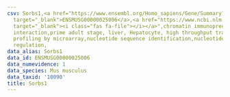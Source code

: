```yaml
---
csv: Sorbs1,<a href="https://www.ensembl.org/Homo_sapiens/Gene/Summary?db=core;g=ENSMUSG00000025006"
  target="_blank">ENSMUSG00000025006</a>,<a href="https://www.ncbi.nlm.nih.gov/pubmed/23834426"
  target="_blank"><i class="fas fa-file"></i></a>",chromatin immunoprecipitation assay,direct
  interaction,prime adult stage, liver, Hepatocyte, high throughput transcription
  profiling by microarray,nucleotide sequence identification,nucleotide sequence identification,transcriptional
  regulation,
data_alias: Sorbs1
data_id: ENSMUSG00000025006
data_numevidence: 1
data_species: Mus musculus
data_taxid: '10090'
title: Sorbs1
---
```

